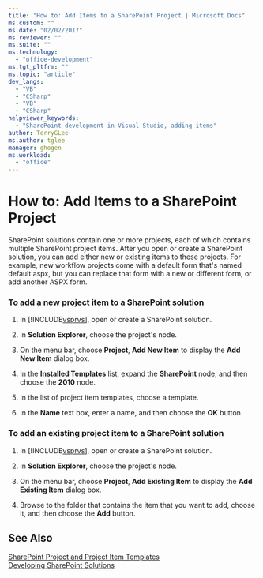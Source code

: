 ```yaml
---
title: "How to: Add Items to a SharePoint Project | Microsoft Docs"
ms.custom: ""
ms.date: "02/02/2017"
ms.reviewer: ""
ms.suite: ""
ms.technology: 
  - "office-development"
ms.tgt_pltfrm: ""
ms.topic: "article"
dev_langs: 
  - "VB"
  - "CSharp"
  - "VB"
  - "CSharp"
helpviewer_keywords: 
  - "SharePoint development in Visual Studio, adding items"
author: TerryGLee
ms.author: tglee
manager: ghogen
ms.workload: 
  - "office"
---
```

# How to: Add Items to a SharePoint Project
  SharePoint solutions contain one or more projects, each of which contains multiple SharePoint project items. After you open or create a SharePoint solution, you can add either new or existing items to these projects. For example, new workflow projects come with a default form that's named default.aspx, but you can replace that form with a new or different form, or add another ASPX form.  
  
### To add a new project item to a SharePoint solution  
  
1.  In [!INCLUDE[vsprvs](../sharepoint/includes/vsprvs-md.md)], open or create a SharePoint solution.  
  
2.  In **Solution Explorer**, choose the project's node.  
  
3.  On the menu bar, choose **Project**, **Add New Item** to display the **Add New Item** dialog box.  
  
4.  In the **Installed Templates** list, expand the **SharePoint** node, and then choose the **2010** node.  
  
5.  In the list of project item templates, choose a template.  
  
6.  In the **Name** text box, enter a name, and then choose the **OK** button.  
  
### To add an existing project item to a SharePoint solution  
  
1.  In [!INCLUDE[vsprvs](../sharepoint/includes/vsprvs-md.md)], open or create a SharePoint solution.  
  
2.  In **Solution Explorer**, choose the project's node.  
  
3.  On the menu bar, choose **Project**, **Add Existing Item** to display the **Add Existing Item** dialog box.  
  
4.  Browse to the folder that contains the item that you want to add, choose it, and then choose the **Add** button.  
  
## See Also  
 [SharePoint Project and Project Item Templates](../sharepoint/sharepoint-project-and-project-item-templates.md)   
 [Developing SharePoint Solutions](../sharepoint/developing-sharepoint-solutions.md)  
  
  